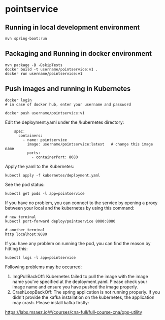 # pointservice

## Running in local development environment

```
mvn spring-boot:run
```

## Packaging and Running in docker environment

```
mvn package -B -DskipTests
docker build -t username/pointservice:v1 .
docker run username/pointservice:v1
```

## Push images and running in Kubernetes

```
docker login 
# in case of docker hub, enter your username and password

docker push username/pointservice:v1
```

Edit the deployment.yaml under the /kubernetes directory:
```
    spec:
      containers:
        - name: pointservice
          image: username/pointservice:latest   # change this image name
          ports:
            - containerPort: 8080

```

Apply the yaml to the Kubernetes:
```
kubectl apply -f kubernetes/deployment.yaml
```

See the pod status:
```
kubectl get pods -l app=pointservice
```

If you have no problem, you can connect to the service by opening a proxy between your local and the kubernetes by using this command:
```
# new terminal
kubectl port-forward deploy/pointservice 8080:8080

# another terminal
http localhost:8080
```

If you have any problem on running the pod, you can find the reason by hitting this:
```
kubectl logs -l app=pointservice
```

Following problems may be occurred:

1. ImgPullBackOff:  Kubernetes failed to pull the image with the image name you've specified at the deployment.yaml. Please check your image name and ensure you have pushed the image properly.
1. CrashLoopBackOff: The spring application is not running properly. If you didn't provide the kafka installation on the kubernetes, the application may crash. Please install kafka firstly:

https://labs.msaez.io/#/courses/cna-full/full-course-cna/ops-utility

